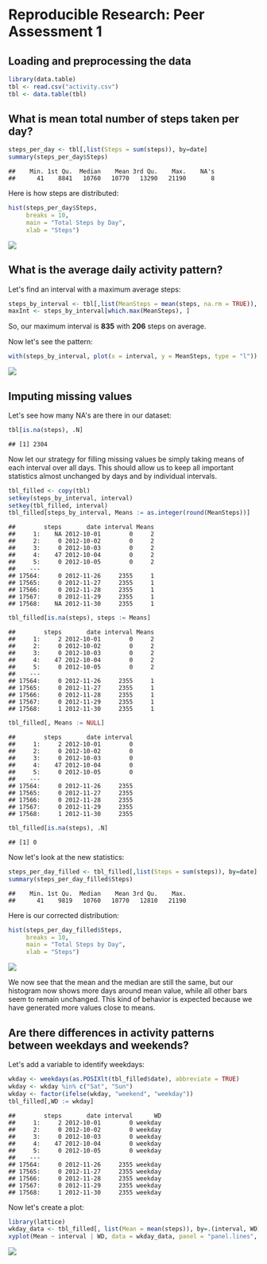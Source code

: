 # Reproducible Research: Peer Assessment 1

## Loading and preprocessing the data


```r
library(data.table)
tbl <- read.csv("activity.csv")
tbl <- data.table(tbl)
```

## What is mean total number of steps taken per day?


```r
steps_per_day <- tbl[,list(Steps = sum(steps)), by=date]
summary(steps_per_day$Steps)
```

```
##    Min. 1st Qu.  Median    Mean 3rd Qu.    Max.    NA's 
##      41    8841   10760   10770   13290   21190       8
```

Here is how steps are distributed:


```r
hist(steps_per_day$Steps,
     breaks = 10,
     main = "Total Steps by Day",
     xlab = "Steps")
```

![](PA1_template_files/figure-html/unnamed-chunk-3-1.png) 

## What is the average daily activity pattern?

Let's find an interval with a maximum average steps:

```r
steps_by_interval <- tbl[,list(MeanSteps = mean(steps, na.rm = TRUE)), by = interval]
maxInt <- steps_by_interval[which.max(MeanSteps), ]
```

So, our maximum interval is **835** with **206** steps on average.

Now let's see the pattern:

```r
with(steps_by_interval, plot(x = interval, y = MeanSteps, type = "l"))
```

![](PA1_template_files/figure-html/unnamed-chunk-5-1.png) 

## Imputing missing values

Let's see how many NA's are there in our dataset:

```r
tbl[is.na(steps), .N]
```

```
## [1] 2304
```

Now let our strategy for filling missing values be simply taking means of each interval over all days. This should allow us to keep all important statistics almost unchanged by days and by individual intervals.


```r
tbl_filled <- copy(tbl)
setkey(steps_by_interval, interval)
setkey(tbl_filled, interval)
tbl_filled[steps_by_interval, Means := as.integer(round(MeanSteps))]
```

```
##        steps       date interval Means
##     1:    NA 2012-10-01        0     2
##     2:     0 2012-10-02        0     2
##     3:     0 2012-10-03        0     2
##     4:    47 2012-10-04        0     2
##     5:     0 2012-10-05        0     2
##    ---                                
## 17564:     0 2012-11-26     2355     1
## 17565:     0 2012-11-27     2355     1
## 17566:     0 2012-11-28     2355     1
## 17567:     0 2012-11-29     2355     1
## 17568:    NA 2012-11-30     2355     1
```

```r
tbl_filled[is.na(steps), steps := Means]
```

```
##        steps       date interval Means
##     1:     2 2012-10-01        0     2
##     2:     0 2012-10-02        0     2
##     3:     0 2012-10-03        0     2
##     4:    47 2012-10-04        0     2
##     5:     0 2012-10-05        0     2
##    ---                                
## 17564:     0 2012-11-26     2355     1
## 17565:     0 2012-11-27     2355     1
## 17566:     0 2012-11-28     2355     1
## 17567:     0 2012-11-29     2355     1
## 17568:     1 2012-11-30     2355     1
```

```r
tbl_filled[, Means := NULL]
```

```
##        steps       date interval
##     1:     2 2012-10-01        0
##     2:     0 2012-10-02        0
##     3:     0 2012-10-03        0
##     4:    47 2012-10-04        0
##     5:     0 2012-10-05        0
##    ---                          
## 17564:     0 2012-11-26     2355
## 17565:     0 2012-11-27     2355
## 17566:     0 2012-11-28     2355
## 17567:     0 2012-11-29     2355
## 17568:     1 2012-11-30     2355
```

```r
tbl_filled[is.na(steps), .N]
```

```
## [1] 0
```

Now let's look at the new statistics:


```r
steps_per_day_filled <- tbl_filled[,list(Steps = sum(steps)), by=date]
summary(steps_per_day_filled$Steps)
```

```
##    Min. 1st Qu.  Median    Mean 3rd Qu.    Max. 
##      41    9819   10760   10770   12810   21190
```

Here is our corrected distribution:


```r
hist(steps_per_day_filled$Steps,
     breaks = 10,
     main = "Total Steps by Day",
     xlab = "Steps")
```

![](PA1_template_files/figure-html/unnamed-chunk-9-1.png) 

We now see that the mean and the median are still the same, but our histogram now shows more days around mean value, while all other bars seem to remain unchanged. This kind of behavior is expected because we have generated more values close to means.

## Are there differences in activity patterns between weekdays and weekends?

Let's add a variable to identify weekdays:


```r
wkday <- weekdays(as.POSIXlt(tbl_filled$date), abbreviate = TRUE)
wkday <- wkday %in% c("Sat", "Sun")
wkday <- factor(ifelse(wkday, "weekend", "weekday"))
tbl_filled[,WD := wkday]
```

```
##        steps       date interval      WD
##     1:     2 2012-10-01        0 weekday
##     2:     0 2012-10-02        0 weekday
##     3:     0 2012-10-03        0 weekday
##     4:    47 2012-10-04        0 weekday
##     5:     0 2012-10-05        0 weekday
##    ---                                  
## 17564:     0 2012-11-26     2355 weekday
## 17565:     0 2012-11-27     2355 weekday
## 17566:     0 2012-11-28     2355 weekday
## 17567:     0 2012-11-29     2355 weekday
## 17568:     1 2012-11-30     2355 weekday
```

Now let's create a plot:


```r
library(lattice)
wkday_data <- tbl_filled[, list(Mean = mean(steps)), by=.(interval, WD)]
xyplot(Mean ~ interval | WD, data = wkday_data, panel = "panel.lines", layout = c(1, 2), ylab = "Mean Steps")
```

![](PA1_template_files/figure-html/unnamed-chunk-11-1.png) 
